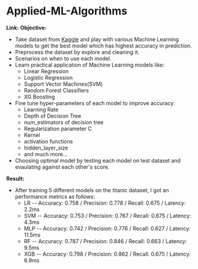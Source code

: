 # Applied-ML-Algorithms
**Link:** 
**Objective:** 
 - Take dataset from [Kaggle](https://www.kaggle.com/c/titanic/data) and play with various Machine Learning models to get the best model which has highest accuracy in prediction.
 - Preprocess the dataset by explore and cleaning it.
 - Scenarios on when to use each model.
 - Learn practical application of Machine Learning models like:
    - Linear Regression
    - Logistic Regression
    - Support Vector Machines(SVM)
    - Random Forest Classifiers
    - XG Boosting
 - Fine tune hyper-parameters of each model to improve accuracy:
    - Learning Rate
    - Depth of Decision Tree
    - num_estimators of decision tree
    - Regularization parameter C
    - Kernel
    - activation functions
    - hidden_layer_size
    - and much more...
 -  Choosing optimal model by testing each model on test dataset and evaulating against each other's score.

**Result:**
 - After training 5 different models on the titanic dataset, I got an performance metrics as follows:
    - LR -- Accuracy: 0.758 / Precision: 0.778 / Recall: 0.675 / Latency: 2.2ms
    - SVM -- Accuracy: 0.753 / Precision: 0.767 / Recall: 0.675 / Latency: 4.3ms
    - MLP -- Accuracy: 0.742 / Precision: 0.776 / Recall: 0.627 / Latency: 11.5ms
    - RF -- Accuracy: 0.787 / Precision: 0.846 / Recall: 0.663 / Latency: 9.5ms
    - XGB -- Accuracy: 0.798 / Precision: 0.862 / Recall: 0.675 / Latency: 6.9ms
